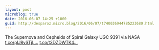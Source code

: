 ```yaml
---
layout: post
microblog: true
date: 2016-06-07 14:25 +1000
guid: http://desparoz.micro.blog/2016/06/07/t740036944785223680.html
---
```

The Supernova and Cepheids of Spiral Galaxy UGC 9391  via NASA [t.co/pIJ8vSTjL...](https://t.co/pIJ8vSTjLL) [t.co/t3DZDWTK4...](https://t.co/t3DZDWTK4d)
